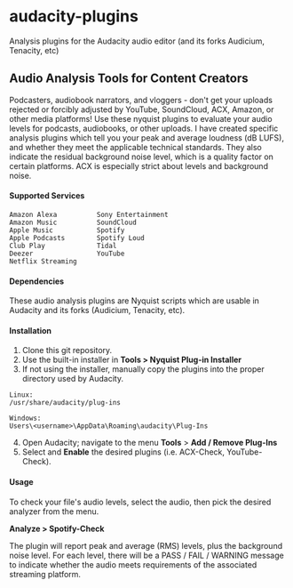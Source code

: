 # audacity-plugins
Analysis plugins for the Audacity audio editor (and its forks  Audicium, Tenacity, etc)

## Audio Analysis Tools for Content Creators

Podcasters, audiobook narrators, and vloggers - don't get your uploads rejected or forcibly adjusted by YouTube, SoundCloud, ACX, Amazon, or other media platforms! Use these nyquist plugins to evaluate your audio levels for podcasts, audiobooks, or other uploads. I have created specific analysis plugins which tell you your peak and average loudness (dB LUFS), and whether they meet the applicable technical standards. They also indicate the residual background noise level, which is a quality factor on certain platforms. ACX is especially strict about levels and background noise.

#### Supported Services
```
Amazon Alexa          Sony Entertainment
Amazon Music          SoundCloud
Apple Music           Spotify
Apple Podcasts        Spotify Loud
Club Play             Tidal
Deezer                YouTube
Netflix Streaming
```

#### Dependencies

These audio analysis plugins are Nyquist scripts which are usable in Audacity and its forks (Audicium, Tenacity, etc).

#### Installation 

1. Clone this git repository.
2. Use the built-in installer in **Tools > Nyquist Plug-in Installer**
3. If not using the installer, manually copy the plugins into the proper directory used by Audacity.
```
Linux:
/usr/share/audacity/plug-ins

Windows:
Users\<username>\AppData\Roaming\audacity\Plug-Ins
```

4. Open Audacity; navigate to the menu **Tools** > **Add / Remove Plug-Ins**
5. Select and **Enable** the desired plugins (i.e. ACX-Check, YouTube-Check).

#### Usage 

To check your file's audio levels, select the audio, then pick the desired analyzer from the menu.

**Analyze > Spotify-Check**

The plugin will report peak and average (RMS) levels, plus the background noise level. For each level, there will be a PASS / FAIL / WARNING message to indicate whether the audio meets requirements of the associated streaming platform.
